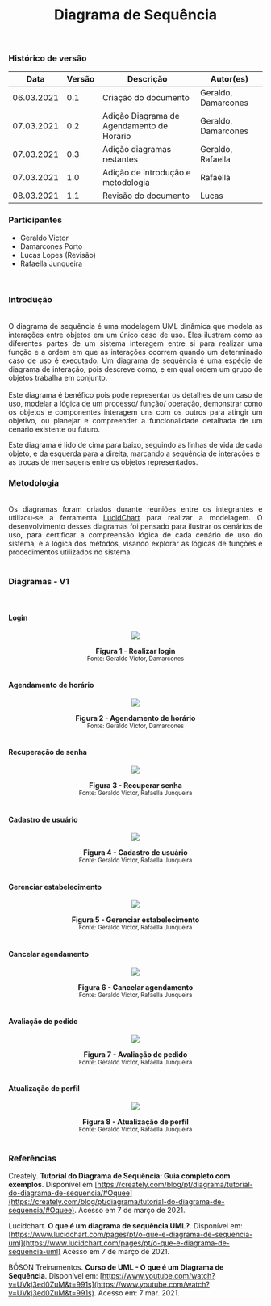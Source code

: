 # <center> Diagrama de Sequência
<br>

### Histórico de versão

|Data | Versão | Descrição | Autor(es)
| -- | -- | -- | -- |
| 06.03.2021 | 0.1 | Criação do documento |Geraldo, Damarcones|
| 07.03.2021 | 0.2 | Adição Diagrama de Agendamento de Horário |Geraldo, Damarcones|
| 07.03.2021 | 0.3 | Adição diagramas restantes | Geraldo, Rafaella|
| 07.03.2021 | 1.0 | Adição de introdução e metodologia | Rafaella|
| 08.03.2021 | 1.1 | Revisão do documento | Lucas |

### Participantes

* Geraldo Victor
* Damarcones Porto
* Lucas Lopes (Revisão)
* Rafaella Junqueira
<br>

### Introdução
<p align="justify"><br>
O diagrama de sequência é uma modelagem UML dinâmica que modela as interações entre objetos em um único caso de uso. Eles ilustram como as diferentes partes de um sistema interagem entre si para realizar uma função e a ordem em que as interações ocorrem quando um determinado caso de uso é executado. Um diagrama de sequência é uma espécie de diagrama de interação, pois descreve como, e em qual ordem um grupo de objetos trabalha em conjunto.
<br><br>
Este diagrama é benéfico pois pode representar os detalhes de um caso de uso, modelar a lógica de um processo/ função/ operação, demonstrar como os objetos e componentes interagem uns com os outros para atingir um objetivo, ou planejar e compreender a funcionalidade detalhada de um cenário existente ou futuro.

Este diagrama é lido de cima para baixo, seguindo as linhas de vida de cada objeto, e da esquerda para a direita, marcando a sequência de interações e as trocas de mensagens entre os objetos representados. 
 </p>

### Metodologia
<div align="justify"><br>
Os diagramas foram criados durante reuniões entre os integrantes e utilizou-se a ferramenta <a href="https://www.lucidchart.com/">LucidChart</a> para realizar a modelagem. O desenvolvimento desses diagramas foi pensado para ilustrar os cenários de uso, para certificar a compreensão lógica de cada cenário de uso do sistema, e a lógica dos métodos, visando explorar as lógicas de funções e procedimentos utilizados no sistema.
</div><br>

### Diagramas - V1

<br>

<p align="justify"> </p>

#### Login

[<div><center><img src="../../img/diagrama_sequencia/diagrama-sequencia01.png"></div>](../../img/diagrama_sequencia/diagrama-sequencia01.png)

<figcaption align='center'>
  <b>Figura 1 - Realizar login</b>
  </br>
  <small>Fonte: Geraldo Victor, Damarcones</small>
</figcaption>
<br>

#### Agendamento de horário

[<div><center><img src="../../img/diagrama_sequencia/diagrama-sequencia02.png"></div>](../../img/diagrama_sequencia/diagrama-sequencia02.png)

<figcaption align='center'>
  <b>Figura 2 - Agendamento de horário</b>
  </br>
  <small>Fonte: Geraldo Victor, Damarcones</small>
</figcaption>
<br>

#### Recuperação de senha

[<div><center><img src="../../img/diagrama_sequencia/diagrama-sequencia03.png"></div>](../../img/diagrama_sequencia/diagrama-sequencia03.png)

<figcaption align='center'>
  <b>Figura 3 - Recuperar senha</b>
  </br>
  <small>Fonte: Geraldo Victor, Rafaella Junqueira </small>
</figcaption>
<br>

#### Cadastro de usuário

[<div><center><img src="../../img/diagrama_sequencia/diagrama-sequencia04.png"></div>](../../img/diagrama_sequencia/diagrama-sequencia04.png)

<figcaption align='center'>
  <b>Figura 4 - Cadastro de usuário</b>
  </br>
  <small>Fonte: Geraldo Victor, Rafaella Junqueira</small>
</figcaption>
<br>

#### Gerenciar estabelecimento

[<div><center><img src="../../img/diagrama_sequencia/diagrama-sequencia05.png"></div>](../../img/diagrama_sequencia/diagrama-sequencia05.png)

<figcaption align='center'>
  <b>Figura 5 - Gerenciar estabelecimento</b>
  </br>
  <small>Fonte: Geraldo Victor, Rafaella Junqueira</small>
</figcaption>
<br>

#### Cancelar agendamento

[<div><center><img src="../../img/diagrama_sequencia/diagrama-sequencia06.png"></div>](../../img/diagrama_sequencia/diagrama-sequencia06.png)

<figcaption align='center'>
  <b>Figura 6 - Cancelar agendamento</b>
  </br>
  <small>Fonte: Geraldo Victor, Rafaella Junqueira</small>
</figcaption>
<br>

#### Avaliação de pedido

[<div><center><img src="../../img/diagrama_sequencia/diagrama-sequencia07.png"></div>](../../img/diagrama_sequencia/diagrama-sequencia07.png)

<figcaption align='center'>
  <b>Figura 7 - Avaliação de pedido</b>
  </br>
  <small>Fonte: Geraldo Victor, Rafaella Junqueira</small>
</figcaption>
<br>

#### Atualização de perfil

[<div><center><img src="../../img/diagrama_sequencia/diagrama-sequencia08.png"></div>](../../img/diagrama_sequencia/diagrama-sequencia08.png)

<figcaption align='center'>
  <b>Figura 8 - Atualização de perfil</b>
  </br>
  <small>Fonte: Geraldo Victor, Rafaella Junqueira</small>
</figcaption>
<br>

### Referências 

Creately. **Tutorial do Diagrama de Sequência: Guia completo com exemplos**. Disponível em [https://creately.com/blog/pt/diagrama/tutorial-do-diagrama-de-sequencia/#Oquee](https://creately.com/blog/pt/diagrama/tutorial-do-diagrama-de-sequencia/#Oquee). Acesso em 7 de março de 2021.

Lucidchart. **O que é um diagrama de sequência UML?**. Disponível em: [https://www.lucidchart.com/pages/pt/o-que-e-diagrama-de-sequencia-uml](https://www.lucidchart.com/pages/pt/o-que-e-diagrama-de-sequencia-uml) Acesso em 7 de março de 2021.

BÓSON Treinamentos. **Curso de UML - O que é um Diagrama de Sequência**. Disponível em: [https://www.youtube.com/watch?v=UVkj3ed0ZuM&t=991s](https://www.youtube.com/watch?v=UVkj3ed0ZuM&t=991s). Acesso em: 7 mar. 2021.